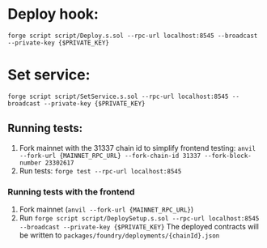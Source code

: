 # Deploy hook:

`forge script script/Deploy.s.sol --rpc-url localhost:8545 --broadcast --private-key {$PRIVATE_KEY}`

# Set service:

`forge script script/SetService.s.sol --rpc-url localhost:8545 --broadcast --private-key {$PRIVATE_KEY}`

## Running tests:

1. Fork mainnet with the 31337 chain id to simplify frontend testing:
   `anvil --fork-url {MAINNET_RPC_URL} --fork-chain-id 31337 --fork-block-number 23302617`
2. Run tests:
   `forge test --rpc-url localhost:8545`

### Running tests with the frontend

1. Fork mainnet (`anvil --fork-url {MAINNET_RPC_URL}`)
2. Run `forge script script/DeploySetup.s.sol --rpc-url localhost:8545 --broadcast --private-key {$PRIVATE_KEY}`
   The deployed contracts will be written to `packages/foundry/deployments/{chainId}.json`
